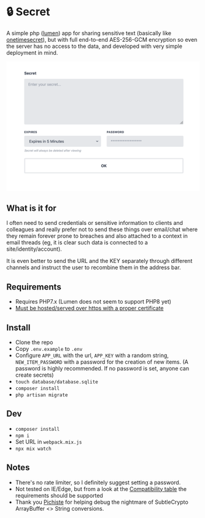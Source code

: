 # 🔒 Secret
A simple php ([lumen](https://lumen.laravel.com)) app for sharing sensitive text (basically like [onetimesecret](https://onetimesecret.com)), but with full end-to-end AES-256-GCM encryption so even the server has no access to the data, and developed with very simple deployment in mind.

![Screenshot](screenshot.png)

## What is it for
I often need to send credentials or sensitive information to clients and colleagues and really prefer not to send these things over email/chat where they remain forever prone to breaches and also attached to a context in email threads (eg, it is clear such data is connected to a site/identity/account).

It is even better to send the URL and the KEY separately through different channels and instruct the user to recombine them in the address bar.

## Requirements
- Requires PHP7.x (Lumen does not seem to support PHP8 yet)
- [Must be hosted/served over https with a proper certificate](https://developer.mozilla.org/en-US/docs/Web/API/SubtleCrypto)

## Install
- Clone the repo
- Copy `.env.example` to `.env`
- Configure `APP_URL` with the url, `APP_KEY` with a random string, `NEW_ITEM_PASSWORD` with a password for the creation of new items. (A password is highly recommended. If no password is set, anyone can create secrets)
- `touch database/database.sqlite`
- `composer install`
- `php artisan migrate`

## Dev
- `composer install`
- `npm i`
- Set URL in `webpack.mix.js`
- `npx mix watch`

## Notes
- There's no rate limiter, so I definitely suggest setting a password.
- Not tested on IE/Edge, but from a look at the [Compatibility table](https://developer.mozilla.org/en-US/docs/Web/API/SubtleCrypto#browser_compatibility) the requirements should be supported
- Thank you [Pichiste](https://github.com/pichiste) for helping debug the nightmare of SubtleCrypto ArrayBuffer <> String conversions.
